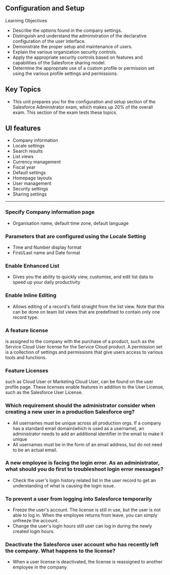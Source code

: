 ## Configuration and Setup
Learning Objectives
- Describe the options found in the company settings.
- Distinguish and understand the administration of the declarative configuration of the user interface.
- Demonstrate the proper setup and maintenance of users.
- Explain the various organization security controls.
- Apply the appropriate security controls based on features and capabilities of the Salesforce sharing model.
- Determine the appropriate use of a custom profile or permission set using the various profile settings and permissions.

## Key Topics
- This unit prepares you for the configuration and setup section of the Salesforce Administrator exam, which makes up 20% of the overall exam. This section of the exam tests these topics.

## UI features
- Company information
- Locale settings
- Search results
- List views
- Currency management
- Fiscal year
- Default settings
- Homepage layouts
- User management
- Security settings
- Sharing settings

---



### Specify Company information page 
- Organisation name, default time zone, default language



### Parameters that are configured using the Locale Setting
- Time and Number display format 
- First/Last name and Date format


### Enable Enhanced List
- Gives you the ability to quickly view, customise, and edit list data to speed up your daily productivity


### Enable Inline Editing
- Allows editing of a record\'s field straight from the list view. Note that this can be done on team list views that are predefined to contain only one record type.


### A feature license
is assigned to the company with the purchase of a product, such as the Service Cloud User license for the Service Cloud product. A permission set is a collection of settings and permissions that give users access to various tools and functions.


### Feature Licenses
such as Cloud User or Marketing Cloud User, can be found on the user profile page. These licenses enable features in addition to the User License, such as the Salesforce User License.


### Which requirement should the administrator consider when creating a new user in a production Salesforce org?
- All usernames must be unique across all production orgs. If a company has a standard email domain(which is used as a username), an administrator needs to add an additional identifier in the email to make it unique
- All usernames must be in the form of an email address, but do not need to be an actual email.


### A new employee is facing the login error. As an administrator, what should you do first to troubleshoot login error messages?
- Check the user's login history related list in the user record to get an understanding of what is causing the login issue.


### To prevent a user from logging into Salesforce temporarily 
- Freeze the user's account. The license is still in use, but the user is not able to log in. When the employee returns from leave, you can simply unfreeze the account.
- Change the user's login hours still user can log in during the newly created login hours.


### Deactivate the Salesforce user account who has recently left the company. What happens to the license?
- When a user license is deactivated, the license is reassigned to another employee in the company.
